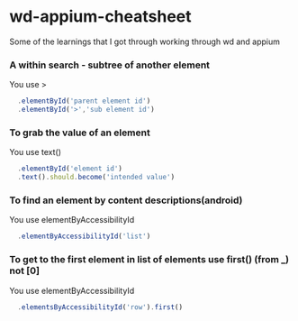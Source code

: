 # wd-appium-cheatsheet
Some of the learnings that I got through working through wd and appium

### A within search - subtree of another element

 You use >
 ```javascript
   .elementById('parent element id')
   .elementById('>','sub element id')
```

### To grab the value of an element
You use text()
```javascript
  .elementById('element id')
  .text().should.become('intended value')
```

### To find an element by content descriptions(android)

You use elementByAccessibilityId

```javascript
  .elementByAccessibilityId('list')
```

### To get to the first element in list of elements use first() (from _) not [0]

You use elementByAccessibilityId

```javascript
  .elementsByAccessibilityId('row').first()
```
